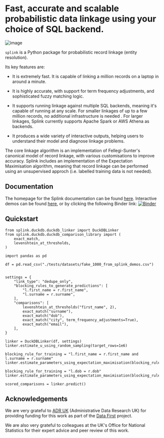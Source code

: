 # Fast, accurate and scalable probabilistic data linkage using your choice of SQL backend.

![image](https://user-images.githubusercontent.com/7570107/85285114-3969ac00-b488-11ea-88ff-5fca1b34af1f.png)

`splink` is a Python package for probabilistic record linkage (entity resolution).

Its key features are:

- It is extremely fast. It is capable of linking a million records on a laptop in around a minute.

- It is highly accurate, with support for term frequency adjustments, and sophisticated fuzzy matching logic.

- It supports running linkage against multiple SQL backends, meaning it's capable of running at any scale. For smaller linkages of up to a few million records, no additional infrastructure is needed . For larger linkages, Splink currently supports Apache Spark or AWS Athena as backends.

- It produces a wide variety of interactive outputs, helping users to understand their model and diagnose linkage problems.

The core linkage algorithm is an implementation of Fellegi-Sunter's canonical model of record linkage, with various customisations to improve accuracy. Splink includes an implementation of the Expectation Maximisation algorithm, meaning that record linkage can be performed using an unsupervised approch (i.e. labelled training data is not needed).

## Documentation

The homepage for the Splink documentation can be found [here](https://moj-analytical-services.github.io/splink/). Interactive demos can be found [here](https://github.com/moj-analytical-services/splink_demos/tree/splink3_demos), or by clicking the following Binder link:
[![Binder](https://mybinder.org/badge.svg)](https://mybinder.org/v2/gh/moj-analytical-services/splink_demos/splink3_demos?urlpath=lab)

## Quickstart

```
from splink.duckdb.duckdb_linker import DuckDBLinker
from splink.duckdb.duckdb_comparison_library import (
    exact_match,
    levenshtein_at_thresholds,
)

import pandas as pd

df = pd.read_csv("./tests/datasets/fake_1000_from_splink_demos.csv")


settings = {
    "link_type": "dedupe_only",
    "blocking_rules_to_generate_predictions": [
        "l.first_name = r.first_name",
        "l.surname = r.surname",
    ],
    "comparisons": [
        levenshtein_at_thresholds("first_name", 2),
        exact_match("surname"),
        exact_match("dob"),
        exact_match("city", term_frequency_adjustments=True),
        exact_match("email"),
    ],
}

linker = DuckDBLinker(df, settings)
linker.estimate_u_using_random_sampling(target_rows=1e6)

blocking_rule_for_training = "l.first_name = r.first_name and l.surname = r.surname"
linker.estimate_parameters_using_expectation_maximisation(blocking_rule_for_training)

blocking_rule_for_training = "l.dob = r.dob"
linker.estimate_parameters_using_expectation_maximisation(blocking_rule_for_training)

scored_comparisons = linker.predict()

```

## Acknowledgements

We are very grateful to [ADR UK](https://www.adruk.org/) (Administrative Data Research UK) for providing funding for this work as part of the [Data First](https://www.adruk.org/our-work/browse-all-projects/data-first-harnessing-the-potential-of-linked-administrative-data-for-the-justice-system-169/) project.

We are also very grateful to colleagues at the UK's Office for National Statistics for their expert advice and peer review of this work.
